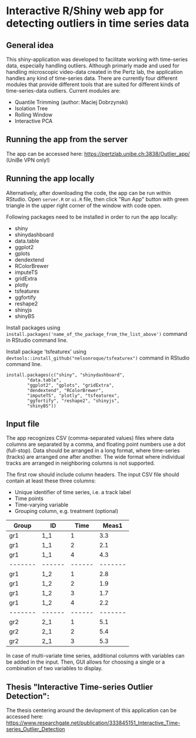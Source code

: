 # Interactive R/Shiny web app for detecting outliers in time series data

## General idea
This shiny-application was developed to facilitate working with time-series data, especially handling outliers. Although primarly made and used for handling microscopic video-data created in the Pertz lab, the application handles any kind of time-series data. There are currently four different modules that provide different tools that are suited for different kinds of time-series-data outliers.
Current modules are:
* Quantile Trimming (author: Maciej Dobrzynski)
* Isolation Tree
* Rolling Window
* Interactive PCA

## Running the app from the server
The app can be accessed here:
https://pertzlab.unibe.ch:3838/Outlier_app/ (UniBe VPN only!)

## Running the app locally
Alternatively, after downloading the code, the app can be run within RStudio. Open `server.R` or `ui.R` file, then click "Run App" button with green triangle in the upper right corner of the window with code open.

Following packages need to be installed in order to run the app locally:

* shiny
* shinydashboard
* data.table
* ggplot2
* gplots
* dendextend
* RColorBrewer
* imputeTS
* gridExtra
* plotly
* tsfeaturex
* ggfortify
* reshape2
* shinyjs
* shinyBS

Install packages using `install.packages('name_of_the_package_from_the_list_above')` command in RStudio command line.
  
Install package 'tsfeaturex' using `devtools::install_github("nelsonroque/tsfeaturex")` command in RStudio command line.

```
install.packages(c("shiny", "shinydashboard",
		"data.table",
		"ggplot2", "gplots", "gridExtra",
		"dendextend", "RColorBrewer",
		"imputeTS", "plotly", "tsfeaturex", 
		"ggfortify", "reshape2", "shinyjs",
		"shinyBS")) 
```

## Input file
The app recognizes CSV (comma-separated values) files where data columns are separated by a comma, and floating point numbers use a dot (full-stop). Data should be arranged in a long format, where time-series (tracks) are arranged one after another. The wide format where individual tracks are arranged in neighboring columns is not supported.

The first row should include column headers. The input CSV file should contain at least these three columns:

* Unique identifier of time series, i.e. a track label
* Time points
* Time-varying variable
* Grouping column, e.g. treatment (optional)


| Group |  ID  | Time | Meas1 |
|-------|------|------|-------|
| gr1   | 1_1  |  1   | 3.3   |
| gr1   | 1_1  |  2   | 2.1   |
| gr1   | 1_1  |  4   | 4.3   |
|-------|------|------|-------|
| gr1   | 1_2  |  1   | 2.8   |
| gr1   | 1_2  |  2   | 1.9   |
| gr1   | 1_2  |  3   | 1.7   |
| gr1   | 1_2  |  4   | 2.2   |
|-------|------|------|-------|
| gr2   | 2_1  |  1   | 5.1   |
| gr2   | 2_1  |  2   | 5.4   |
| gr2   | 2_1  |  3   | 5.3   |

In case of multi-variate time series, additional columns with variables can be added in the input. Then, GUI allows for choosing a single or a combination of two variables to display.

## Thesis "Interactive Time-series Outlier Detection": 
The thesis centering around the devlopment of this application can be accessed here:
https://www.researchgate.net/publication/333845151_Interactive_Time-series_Outlier_Detection
